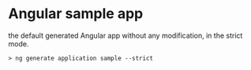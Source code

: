 # Angular sample app

the default generated Angular app without any modification, in the strict mode.

`> ng generate application sample --strict`
